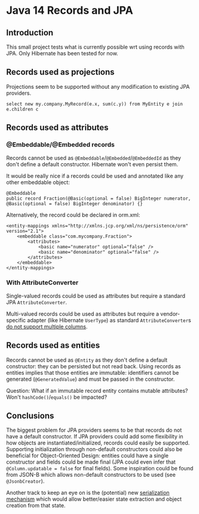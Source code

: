 # Java 14 Records and JPA

## Introduction

This small project tests what is currently possible wrt using records with JPA. Only Hibernate has been tested for now.

## Records used as projections

Projections seem to be supported without any modification to existing JPA providers.

    select new my.company.MyRecord(e.x, sum(c.y)) from MyEntity e join e.children c
    
## Records used as attributes

### @Embeddable/@Embedded records

Records cannot be used as `@Embeddable`/`@Embedded`/`@EmbeddedId` as they don't define a default constructor. Hibernate won't even persist them.

It would be really nice if a records could be used and annotated like any other embeddable object:

    @Embeddable
    public record Fraction(@Basic(optional = false) BigInteger numerator, @Basic(optional = false) BigInteger denominator) {}
    
Alternatively, the record could be declared in orm.xml:

    <entity-mappings xmlns="http://xmlns.jcp.org/xml/ns/persistence/orm" version="2.1">
        <embeddable class="com.mycompany.Fraction">
            <attributes>
                <basic name="numerator" optional="false" />
                <basic name="denominator" optional="false" />
            </attributes>
        </embeddable>
    </entity-mappings>

### With AttributeConverter

Single-valued records could be used as attributes but require a standard JPA `AttributeConverter`.

Multi-valued records could be used as attributes but require a vendor-specific adapter (like Hibernate `UserType`) as standard `AttributeConverter`s [do not support multiple columns](https://github.com/eclipse-ee4j/jpa-api/issues/105).

## Records used as entities

Records cannot be used as `@Entity` as they don't define a default constructor: they can be persisted but not read back.
Using records as entities implies that those entities are immutable: identifiers cannot be generated (`@GeneratedValue`) and must be passed in the constructor.

Question: What if an immutable record entity contains mutable attributes? Won't `hashCode()`/`equals()` be impacted?

## Conclusions

The biggest problem for JPA providers seems to be that records do not have a default constructor.
If JPA providers could add some flexibility in how objects are instantiated/initialized, records could easily be supported.
Supporting initialization through non-default constructors could also be beneficial for Object-Oriented Design: entities could have a single constructor and fields could be made final (JPA could even infer that `@Column.updatable = false` for final fields).
Some inspiration could be found from JSON-B which allows non-default constructors to be used (see `@JsonbCreator`).

Another track to keep an eye on is the (potential) new [serialization mechanism](https://cr.openjdk.java.net/~briangoetz/amber/serialization.html) which would allow better/easier state extraction and object creation from that state.  